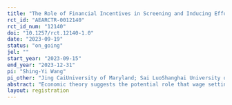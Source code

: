 ```yaml
---
title: "The Role of Financial Incentives in Screening and Inducing Effort: Evidence from a Manufacturing Firm in China"
rct_id: "AEARCTR-0012140"
rct_id_num: "12140"
doi: "10.1257/rct.12140-1.0"
date: "2023-09-19"
status: "on_going"
jel: ""
start_year: "2023-09-15"
end_year: "2023-12-31"
pi: "Shing-Yi Wang"
pi_other: "Jing CaiUniversity of Maryland; Sai LuoShanghai University of Finance and Economics"
abstract: "Economic theory suggests the potential role that wage setting can play in reducing turnover and increasing productivity. In this project, we explore two ways in which higher wages can affect productivity and turnover, through the selection of better job applicants (i.e. hidden characteristics) and by inducing worker effort (i.e. hidden action). First, to study selection, we will randomize workers into two groups at the recruitment stage, by varying the compensation (i.e. bonus) that they are offered prior to the job applicants accepting the job. Second, to test for moral hazard, within the first control group that does not receive the additional bonus at the first stage, we will have a surprise treatment where some workers will be surprised with a higher compensation bonus after they have already started at the firm. Finally, to test the trade-off between efficiency wages and increased monitoring, we will randomize the amount of monitoring done on the workers in our sample. "
layout: registration
---
```


